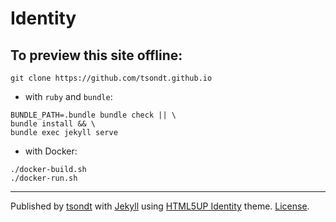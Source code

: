 # Identity

## To preview this site offline:
```
git clone https://github.com/tsondt.github.io
```
* with `ruby` and `bundle`:
```
BUNDLE_PATH=.bundle bundle check || \
bundle install && \
bundle exec jekyll serve
```
* with Docker:
```
./docker-build.sh
./docker-run.sh
```
---
Published by [tsondt](https://github.com/tsondt) with [Jekyll](https://jekyllrb.com) using [HTML5UP Identity](https://html5up.net/identity) theme. [License](LICENSE).
